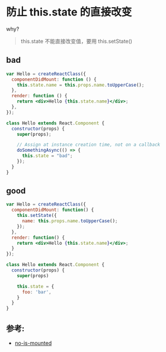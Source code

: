 # 防止 this.state 的直接改变

why?

> this.state 不能直接改变值，要用 this.setState()

## bad

```jsx
var Hello = createReactClass({
  componentDidMount: function () {
    this.state.name = this.props.name.toUpperCase();
  },
  render: function () {
    return <div>Hello {this.state.name}</div>;
  },
});

class Hello extends React.Component {
  constructor(props) {
    super(props);

    // Assign at instance creation time, not on a callback
    doSomethingAsync(() => {
      this.state = "bad";
    });
  }
}
```

## good

```jsx
var Hello = createReactClass({
  componentDidMount: function() {
    this.setState({
      name: this.props.name.toUpperCase();
    });
  },
  render: function() {
    return <div>Hello {this.state.name}</div>;
  }
});

class Hello extends React.Component {
  constructor(props) {
    super(props)

    this.state = {
      foo: 'bar',
    }
  }
}
```

## 参考:

- [no-is-mounted](https://github.com/jsx-eslint/eslint-plugin-react/blob/c42b624d0fb9ad647583a775ab9751091eec066f/docs/rules/no-is-mounted)
